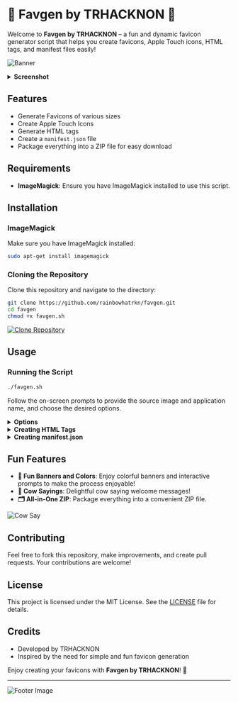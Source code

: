 # 🎨 Favgen by TRHACKNON 🎨

Welcome to **Favgen by TRHACKNON** – a fun and dynamic favicon generator script that helps you create favicons, Apple Touch icons, HTML tags, and manifest files easily!

![Banner](https://via.placeholder.com/800x200.png?text=Favgen+by+TRHACKNON)

<details>
<summary><strong>Screenshot</strong></summary>
<img src="https://a.top4top.io/p_31390j8fa0.jpg" alt="Stylized Image" width="600" style="border: 2px solid #fff000; border-radius: 10px; box-shadow: 2px 2px 10px rgba(0, 0, 0, 0.5);" />
</details>


## Features
- Generate Favicons of various sizes
- Create Apple Touch Icons
- Generate HTML tags
- Create a `manifest.json` file
- Package everything into a ZIP file for easy download

## Requirements
- **ImageMagick**: Ensure you have ImageMagick installed to use this script.

## Installation
### ImageMagick
Make sure you have ImageMagick installed:
```bash
sudo apt-get install imagemagick
```

### Cloning the Repository
Clone this repository and navigate to the directory:
```bash
git clone https://github.com/rainbowhatrkn/favgen.git
cd favgen
chmod +x favgen.sh
```

[![Clone Repository](https://img.shields.io/badge/GitHub-Clone%20Repository-blue?logo=github)](https://github.com/rainbowhatrkn/favgen)

## Usage
### Running the Script
```bash
./favgen.sh
```
Follow the on-screen prompts to provide the source image and application name, and choose the desired options.

<details>
  <summary><strong>Options</strong></summary>

  - **Generate Favicons**: Generates favicons of various sizes.
  - **Generate Apple Touch Icons**: Generates Apple Touch icons for different devices.
  - **Generate Both**: Generates both favicons and Apple Touch icons.
  - **Create a ZIP of All Generated Files**: Packages all generated files into a single ZIP file.
  - **Exit**: Exit the script.

</details>

<details>
  <summary><strong>Creating HTML Tags</strong></summary>

  After generating icons, the script can create HTML tags to include in your web pages:
  ```html
  <link rel="icon" type="image/png" sizes="16x16" href="your-image-16x16.png" />
  <link rel="icon" type="image/png" sizes="32x32" href="your-image-32x32.png" />
  <link rel="icon" type="image/png" sizes="64x64" href="your-image-64x64.png" />
  <link rel="icon" type="image/png" sizes="96x96" href="your-image-96x96.png" />
  <link rel="icon" type="image/png" sizes="128x128" href="your-image-128x128.png" />
  <link rel="icon" type="image/png" sizes="256x256" href="your-image-256x256.png" />
  <link rel="apple-touch-icon" sizes="152x152" href="your-image-apple-touch-icon-152x152.png" />
  <link rel="apple-touch-icon" sizes="167x167" href="your-image-apple-touch-icon-167x167.png" />
  <link rel="apple-touch-icon" sizes="180x180" href="your-image-apple-touch-icon-180x180.png" />
  ```

</details>

<details>
  <summary><strong>Creating manifest.json</strong></summary>

  The script can generate a `manifest.json` file for your web app:
  ```json
  {
    "name": "YourAppName",
    "short_name": "YourAppName",
    "start_url": "/",
    "display": "standalone",
    "background_color": "#ffffff",
    "theme_color": "#000000",
    "icons": [
      {
        "src": "your-image-72x72.png",
        "sizes": "72x72",
        "type": "image/png"
      },
      {
        "src": "your-image-96x96.png",
        "sizes": "96x96",
        "type": "image/png"
      },
      {
        "src": "your-image-128x128.png",
        "sizes": "128x128",
        "type": "image/png"
      },
      {
        "src": "your-image-144x144.png",
        "sizes": "144x144",
        "type": "image/png"
      },
      {
        "src": "your-image-152x152.png",
        "sizes": "152x152",
        "type": "image/png"
      },
      {
        "src": "your-image-192x192.png",
        "sizes": "192x192",
        "type": "image/png"
      },
      {
        "src": "your-image-384x384.png",
        "sizes": "384x384",
        "type": "image/png"
      },
      {
        "src": "your-image-512x512.png",
        "sizes": "512x512",
        "type": "image/png"
      }
    ]
  }
  ```

</details>

## Fun Features

- **🎨 Fun Banners and Colors**: Enjoy colorful banners and interactive prompts to make the process enjoyable!
- **🐄 Cow Sayings**: Delightful cow saying welcome messages!
- **🗂️ All-in-One ZIP**: Package everything into a convenient ZIP file.

![Cow Say](https://via.placeholder.com/400x200.png?text=Welcome+to+the+Favicon+Generator)

## Contributing
Feel free to fork this repository, make improvements, and create pull requests. Your contributions are welcome!

## License
This project is licensed under the MIT License. See the [LICENSE](LICENSE) file for details.

## Credits
- Developed by TRHACKNON
- Inspired by the need for simple and fun favicon generation

Enjoy creating your favicons with **Favgen by TRHACKNON**! 🎉

---

![Footer Image](https://via.placeholder.com/800x100.png?text=Happy+Coding!)
